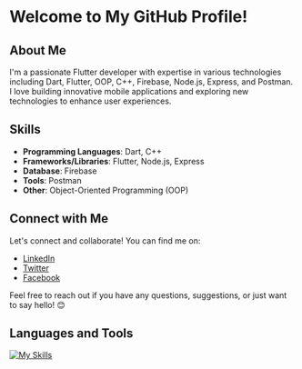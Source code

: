 <!-- Add your project banner here -->
<!-- You can use an online banner maker tool or create your own -->

# Welcome to My GitHub Profile!

## About Me

I'm a passionate Flutter developer with expertise in various technologies including Dart, Flutter, OOP, C++, Firebase, Node.js, Express, and Postman. I love building innovative mobile applications and exploring new technologies to enhance user experiences.

## Skills

- **Programming Languages**: Dart, C++
- **Frameworks/Libraries**: Flutter, Node.js, Express
- **Database**: Firebase
- **Tools**: Postman
- **Other**: Object-Oriented Programming (OOP)

## Connect with Me

Let's connect and collaborate! You can find me on:

- [LinkedIn](www.linkedin.com/in/hamza-shafiq-763b01234)
- [Twitter](your-twitter-profile-url)
- [Facebook](https://www.facebook.com/profile.php?id=100013474830730)

Feel free to reach out if you have any questions, suggestions, or just want to say hello! 😊

<!-- Add your social media badges here -->
<!-- You can use websites like shields.io to generate badges -->

## Languages and Tools
[![My Skills](https://skillicons.dev/icons?i=flutter,dart,firebase,nodejs,postman,github,git,&perline=4)](https://skillicons.dev)

<!-- Add your other sections such as Experience, Education, etc. if needed -->

